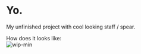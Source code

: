 # Yo. <br />

My unfinished project with cool looking staff / spear. <br />

How does it looks like: <br />
![wip-min](https://github.com/supchyan/iLikeExplode/assets/123704468/6c2b4256-d077-4abd-89f8-6ee6a2412311)

